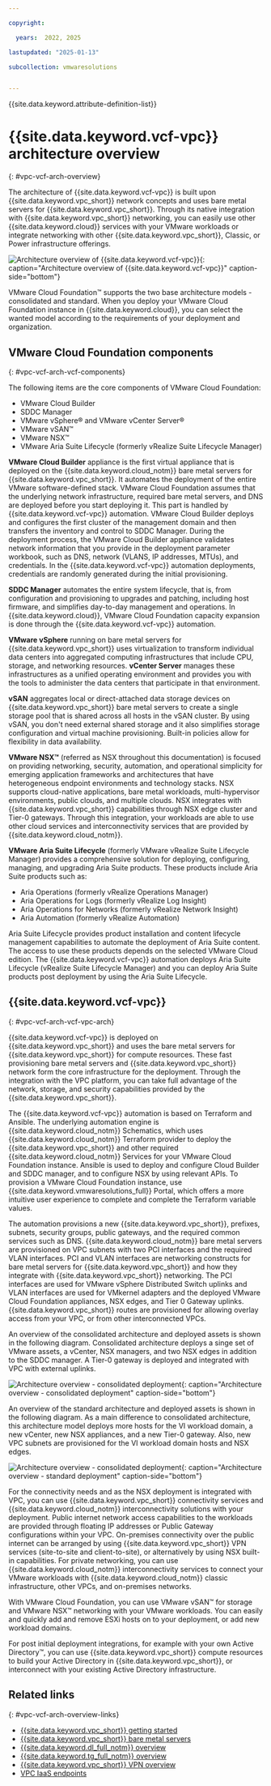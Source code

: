 ```yaml
---

copyright:

  years:  2022, 2025

lastupdated: "2025-01-13"

subcollection: vmwaresolutions


---
```


{{site.data.keyword.attribute-definition-list}}

# {{site.data.keyword.vcf-vpc}} architecture overview
{: #vpc-vcf-arch-overview}

The architecture of {{site.data.keyword.vcf-vpc}} is built upon {{site.data.keyword.vpc_short}} network concepts and uses bare metal servers for {{site.data.keyword.vpc_short}}. Through its native integration with {{site.data.keyword.vpc_short}} networking, you can easily use other {{site.data.keyword.cloud}} services with your VMware workloads or integrate networking with other {{site.data.keyword.vpc_short}}, Classic, or Power infrastructure offerings.

![Architecture overview of {{site.data.keyword.vcf-vpc}}](../../images/vcf-vpc-v2-net-arch.svg "The solution uses Virtual Private Cloud compute, network, storage resources, and VMware NSX for hosting VMware workloads."){: caption="Architecture overview of {{site.data.keyword.vcf-vpc}}" caption-side="bottom"}

VMware Cloud Foundation™ supports the two base architecture models - consolidated and standard. When you deploy your VMware Cloud Foundation instance in {{site.data.keyword.cloud}}, you can select the wanted model according to the requirements of your deployment and organization.



## VMware Cloud Foundation components
{: #vpc-vcf-arch-vcf-components}

The following items are the core components of VMware Cloud Foundation:

- VMware Cloud Builder
- SDDC Manager
- VMware vSphere® and VMware vCenter Server®
- VMware vSAN™
- VMware NSX™
- VMware Aria Suite Lifecycle (formerly vRealize Suite Lifecycle Manager)

**VMware Cloud Builder** appliance is the first virtual appliance that is deployed on the {{site.data.keyword.cloud_notm}} bare metal servers for {{site.data.keyword.vpc_short}}. It automates the deployment of the entire VMware software-defined stack. VMware Cloud Foundation assumes that the underlying network infrastructure, required bare metal servers, and DNS are deployed before you start deploying it. This part is handled by {{site.data.keyword.vcf-vpc}} automation. VMware Cloud Builder deploys and configures the first cluster of the management domain and then transfers the inventory and control to SDDC Manager. During the deployment process, the VMware Cloud Builder appliance validates network information that you provide in the deployment parameter workbook, such as DNS, network (VLANS, IP addresses, MTUs), and credentials. In the {{site.data.keyword.vcf-vpc}} automation deployments, credentials are randomly generated during the initial provisioning.

**SDDC Manager** automates the entire system lifecycle, that is, from configuration and provisioning to upgrades and patching, including host firmware, and simplifies day-to-day management and operations. In {{site.data.keyword.cloud}}, VMware Cloud Foundation capacity expansion is done through the {{site.data.keyword.vcf-vpc}} automation.

**VMware vSphere** running on bare metal servers for {{site.data.keyword.vpc_short}} uses virtualization to transform individual data centers into aggregated computing infrastructures that include CPU, storage, and networking resources. **vCenter Server** manages these infrastructures as a unified operating environment and provides you with the tools to administer the data centers that participate in that environment.

**vSAN** aggregates local or direct-attached data storage devices on {{site.data.keyword.vpc_short}} bare metal servers to create a single storage pool that is shared across all hosts in the vSAN cluster. By using vSAN, you don't need external shared storage and it also simplifies storage configuration and virtual machine provisioning. Built-in policies allow for flexibility in data availability.

**VMware NSX™** (referred as NSX throughout this documentation) is focused on providing networking, security, automation, and operational simplicity for emerging application frameworks and architectures that have heterogeneous endpoint environments and technology stacks. NSX supports cloud-native applications, bare metal workloads, multi-hypervisor environments, public clouds, and multiple clouds. NSX integrates with {{site.data.keyword.vpc_short}} capabilities through NSX edge cluster and Tier-0 gateways. Through this integration, your workloads are able to use other cloud services and interconnectivity services that are provided by {{site.data.keyword.cloud_notm}}.

**VMware Aria Suite Lifecycle** (formerly VMware vRealize Suite Lifecycle Manager) provides a comprehensive solution for deploying, configuring, managing, and upgrading Aria Suite products. These products include Aria Suite products such as: 

- Aria Operations (formerly vRealize Operations Manager)
- Aria Operations for Logs (formerly vRealize Log Insight)
- Aria Operations for Networks (formerly vRealize Network Insight)
- Aria Automation (formerly vRealize Automation)

Aria Suite Lifecycle provides product installation and content lifecycle management capabilities to automate the deployment of Aria Suite content. The access to use these products depends on the selected VMware Cloud edition. The {{site.data.keyword.vcf-vpc}} automation deploys Aria Suite Lifecycle (vRealize Suite Lifecycle Manager) and you can deploy Aria Suite products post deployment by using the Aria Suite Lifecycle.

## {{site.data.keyword.vcf-vpc}}
{: #vpc-vcf-arch-vcf-vpc-arch}

{{site.data.keyword.vcf-vpc}} is deployed on {{site.data.keyword.vpc_short}} and uses the bare metal servers for {{site.data.keyword.vpc_short}} for compute resources. These fast provisioning bare metal servers and {{site.data.keyword.vpc_short}} network form the core infrastructure for the deployment. Through the integration with the VPC platform, you can take full advantage of the network, storage, and security capabilities provided by the {{site.data.keyword.vpc_short}}.

The {{site.data.keyword.vcf-vpc}} automation is based on Terraform and Ansible. The underlying automation engine is {{site.data.keyword.cloud_notm}} Schematics, which uses {{site.data.keyword.cloud_notm}} Terraform provider to deploy the {{site.data.keyword.vpc_short}} and other required {{site.data.keyword.cloud_notm}} Services for your VMware Cloud Foundation instance. Ansible is used to deploy and configure Cloud Builder and SDDC manager, and to configure NSX by using relevant APIs. To provision a VMware Cloud Foundation instance, use {{site.data.keyword.vmwaresolutions_full}} Portal, which offers a more intuitive user experience to complete and complete the Terraform variable values.

The automation provisions a new {{site.data.keyword.vpc_short}}, prefixes, subnets, security groups, public gateways, and the required common services such as DNS. {{site.data.keyword.cloud_notm}} bare metal servers are provisioned on VPC subnets with two PCI interfaces and the required VLAN interfaces. PCI and VLAN interfaces are networking constructs for bare metal servers for {{site.data.keyword.vpc_short}} and how they integrate with {{site.data.keyword.vpc_short}} networking. The PCI interfaces are used for VMware vSphere Distributed Switch uplinks and VLAN interfaces are used for VMkernel adapters and the deployed VMware Cloud Foundation appliances, NSX edges, and Tier 0 Gateway uplinks. {{site.data.keyword.vpc_short}} routes are provisioned for allowing overlay access from your VPC, or from other interconnected VPCs.

An overview of the consolidated architecture and deployed assets is shown in the following diagram. Consolidated architecture deploys a singe set of VMware assets, a vCenter, NSX managers, and two NSX edges in addition to the SDDC manager. A Tier-0 gateway is deployed and integrated with VPC with external uplinks.

![Architecture overview - consolidated deployment](../../images/vcf-vpc-v2-arch-net-cons.svg "The solution uses Virtual Private Cloud compute, network, storage resources, and VMware NSX for hosting VMware workloads."){: caption="Architecture overview - consolidated deployment" caption-side="bottom"}

An overview of the standard architecture and deployed assets is shown in the following diagram. As a main difference to consolidated architecture, this architecture model deploys more hosts for the VI workload domain, a new vCenter, new NSX appliances, and a new Tier-0 gateway. Also, new VPC subnets are provisioned for the VI workload domain hosts and NSX edges.

![Architecture overview - consolidated deployment](../../images/vcf-vpc-v2-arch-net-std.svg "The solution uses Virtual Private Cloud compute, network, storage resources, and VMware NSX for hosting VMware workloads."){: caption="Architecture overview - standard deployment" caption-side="bottom"}

For the connectivity needs and as the NSX deployment is integrated with VPC, you can use {{site.data.keyword.vpc_short}} connectivity services and {{site.data.keyword.cloud_notm}} interconnectivity solutions with your deployment. Public internet network access capabilities to the workloads are provided through floating IP addresses or Public Gateway configurations within your VPC. On-premises connectivity over the public internet can be arranged by using {{site.data.keyword.vpc_short}} VPN services (site-to-site and client-to-site), or alternatively by using NSX built-in capabilities. For private networking, you can use {{site.data.keyword.cloud_notm}} interconnectivity services to connect your VMware workloads with {{site.data.keyword.cloud_notm}} classic infrastructure, other VPCs, and on-premises networks.

With VMware Cloud Foundation, you can use VMware vSAN™ for storage and VMware NSX™ networking with your VMware workloads. You can easily and quickly add and remove ESXi hosts on to your deployment, or add new workload domains.

For post initial deployment integrations, for example with your own Active Directory™, you can use {{site.data.keyword.vpc_short}} compute resources to build your Active Directory in {{site.data.keyword.vpc_short}}, or interconnect with your existing Active Directory infrastructure.

## Related links
{: #vpc-vcf-arch-overview-links}

* [{{site.data.keyword.vpc_short}} getting started](/docs/vpc?topic=vpc-getting-started)
* [{{site.data.keyword.vpc_short}} bare metal servers](/docs/vpc?topic=vpc-planning-for-bare-metal-servers)
* [{{site.data.keyword.dl_full_notm}} overview](/docs/dl?topic=dl-get-started-with-ibm-cloud-dl)
* [{{site.data.keyword.tg_full_notm}} overview](/docs/transit-gateway?topic=transit-gateway-getting-started)
* [{{site.data.keyword.vpc_short}} VPN overview](/docs/vpc?topic=vpc-vpn-overview)
* [VPC IaaS endpoints](/docs/vpc?topic=vpc-service-endpoints-for-vpc#infrastructure-as-a-service-iaas-endpoints)

